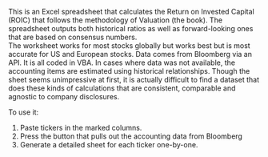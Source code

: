 This is an Excel spreadsheet that calculates the Return on Invested Capital (ROIC) that follows the methodology of Valuation (the book). The spreadsheet outputs both historical ratios as well as forward-looking ones that are based on consensus numbers.  
The worksheet works for most stocks globally but works best but is most accurate for US and European stocks. Data comes from Bloomberg via an API. It is all coded in VBA. In cases where data was not available, the accounting items are estimated using historical relationships. 
Though the sheet seems unimpressive at first, it is actually difficult to find a dataset that does these kinds of calculations that are consistent, comparable and agnostic to company disclosures. 

To use it:

1. Paste tickers in the marked columns.
2. Press the button that pulls out the accounting data from Bloomberg
3. Generate a detailed sheet for each ticker one-by-one.
  
